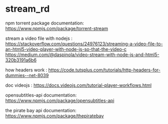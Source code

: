 # stream_rd

npm torrent package documentation:
https://www.npmjs.com/package/torrent-stream

stream a video file with nodejs : https://stackoverflow.com/questions/24976123/streaming-a-video-file-to-an-html5-video-player-with-node-js-so-that-the-video-c
https://medium.com/@daspinola/video-stream-with-node-js-and-html5-320b3191a6b6

how headers work :
 https://code.tutsplus.com/tutorials/http-headers-for-dummies--net-8039

doc videojs : 
https://docs.videojs.com/tutorial-player-workflows.html

opensubtitles-api documentation: 
https://www.npmjs.com/package/opensubtitles-api

the pirate bay api documentation:
https://www.npmjs.com/package/thepiratebay

